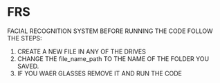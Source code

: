 # FRS
FACIAL RECOGNITION SYSTEM  BEFORE RUNNING THE CODE FOLLOW THE STEPS:  
1) CREATE A NEW FILE IN ANY OF THE DRIVES 
2) CHANGE THE file_name_path  TO THE NAME OF THE FOLDER YOU SAVED.  
3) IF YOU WAER GLASSES REMOVE IT AND RUN THE CODE
